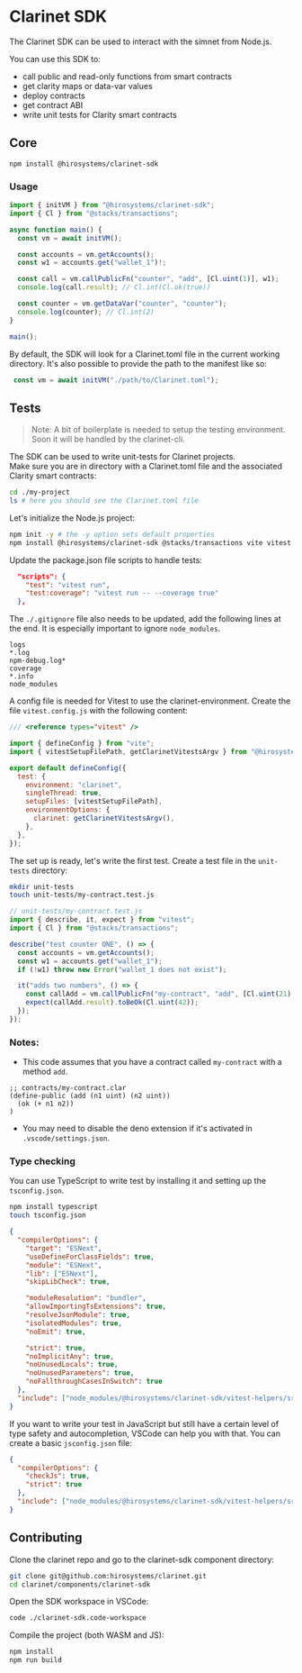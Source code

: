 # Clarinet SDK

The Clarinet SDK can be used to interact with the simnet from Node.js.

You can use this SDK to:
- call public and read-only functions from smart contracts
- get clarity maps or data-var values
- deploy contracts
- get contract ABI
- write unit tests for Clarity smart contracts

## Core

```
npm install @hirosystems/clarinet-sdk
```

### Usage

```ts
import { initVM } from "@hirosystems/clarinet-sdk";
import { Cl } from "@stacks/transactions";

async function main() {
  const vm = await initVM();

  const accounts = vm.getAccounts();
  const w1 = accounts.get("wallet_1")!;

  const call = vm.callPublicFn("counter", "add", [Cl.uint(1)], w1);
  console.log(call.result); // Cl.int(Cl.ok(true))

  const counter = vm.getDataVar("counter", "counter");
  console.log(counter); // Cl.int(2)
}

main();
```

By default, the SDK will look for a Clarinet.toml file in the current working directory.
It's also possible to provide the path to the manifest like so:
```ts
 const vm = await initVM("./path/to/Clarinet.toml");
```

## Tests

> Note: A bit of boilerplate is needed to setup the testing environment. Soon it will be handled by the clarinet-cli.

The SDK can be used to write unit-tests for Clarinet projects.  
Make sure you are in directory with a Clarinet.toml file and the associated Clarity smart contracts:

```sh
cd ./my-project
ls # here you should see the Clarinet.toml file
```

Let's initialize the Node.js project:
```sh
npm init -y # the -y option sets default properties
npm install @hirosystems/clarinet-sdk @stacks/transactions vite vitest vitest-environment-clarinet
```

Update the package.json file scripts to handle tests:
```json
  "scripts": {
    "test": "vitest run",
    "test:coverage": "vitest run -- --coverage true"
  },
```

The `./.gitignore` file also needs to be updated, add the following lines at the end. It is especially important to ignore `node_modules`.
```
logs
*.log
npm-debug.log*
coverage
*.info
node_modules
```

A config file is needed for Vitest to use the clarinet-environment.
Create the file `vitest.config.js` with the following content:
```js
/// <reference types="vitest" />

import { defineConfig } from "vite";
import { vitestSetupFilePath, getClarinetVitestsArgv } from "@hirosystems/clarinet-sdk/vitest";

export default defineConfig({
  test: {
    environment: "clarinet",
    singleThread: true,
    setupFiles: [vitestSetupFilePath],
    environmentOptions: {
      clarinet: getClarinetVitestsArgv(),
    },
  },
});
```

The set up is ready, let's write the first test. Create a test file in the `unit-tests` directory:

```sh
mkdir unit-tests
touch unit-tests/my-contract.test.js
```

```js
// unit-tests/my-contract.test.js
import { describe, it, expect } from "vitest";
import { Cl } from "@stacks/transactions";

describe("test counter ONE", () => {
  const accounts = vm.getAccounts();
  const w1 = accounts.get("wallet_1");
  if (!w1) throw new Error("wallet_1 does not exist");

  it("adds two numbers", () => {
    const callAdd = vm.callPublicFn("my-contract", "add", [Cl.uint(21), Cl.uint(21)], w1);
    expect(callAdd.result).toBeOk(Cl.uint(42));
  });
});

```

### Notes: 

- This code assumes that you have a contract called `my-contract` with a method `add`.
```clar
;; contracts/my-contract.clar
(define-public (add (n1 uint) (n2 uint))
  (ok (+ n1 n2))
)
```

- You may need to disable the deno extension if it's activated in `.vscode/settings.json`.


### Type checking

You can use TypeScript to write test by installing it and setting up the `tsconfig.json`.

```sh
npm install typescript
touch tsconfig.json
```

```json
{
  "compilerOptions": {
    "target": "ESNext",
    "useDefineForClassFields": true,
    "module": "ESNext",
    "lib": ["ESNext"],
    "skipLibCheck": true,

    "moduleResolution": "bundler",
    "allowImportingTsExtensions": true,
    "resolveJsonModule": true,
    "isolatedModules": true,
    "noEmit": true,

    "strict": true,
    "noImplicitAny": true,
    "noUnusedLocals": true,
    "noUnusedParameters": true,
    "noFallthroughCasesInSwitch": true
  },
  "include": ["node_modules/@hirosystems/clarinet-sdk/vitest-helpers/src", "unit-tests"]
}

```

If you want to write your test in JavaScript but still have a certain level of type safety and autocompletion, VSCode can help you with that. You can create a basic `jsconfig.json` file:

```json
{
  "compilerOptions": {
    "checkJs": true,
    "strict": true
  },
  "include": ["node_modules/@hirosystems/clarinet-sdk/vitest-helpers/src", "unit-tests"]
}
```

## Contributing

Clone the clarinet repo and go to the clarinet-sdk component directory:
```sh
git clone git@github.com:hirosystems/clarinet.git
cd clarinet/components/clarinet-sdk
```

Open the SDK workspace in VSCode:
```sh
code ./clarinet-sdk.code-workspace
```

Compile the project (both WASM and JS):
```sh
npm install
npm run build
```
